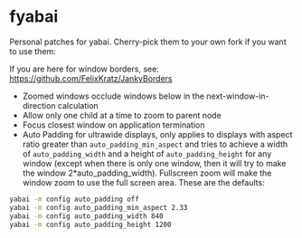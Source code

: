 # fyabai

Personal patches for yabai. Cherry-pick them to your own fork if you want to use them:

If you are here for window borders, see:
https://github.com/FelixKratz/JankyBorders

- Zoomed windows occlude windows below in the next-window-in-direction calculation
- Allow only one child at a time to zoom to parent node
- Focus closest window on application termination
- Auto Padding for ultrawide displays, only applies to displays with aspect
ratio greater than `auto_padding_min_aspect` and tries to achieve a width of
`auto_padding_width` and a height of `auto_padding_height` for any window
(except when there is only one window, then it will try to make the window 2*auto_padding_width).
Fullscreen zoom will make the window zoom to use the full screen area. These are the defaults:
```bash
yabai -m config auto_padding off
yabai -m config auto_padding_min_aspect 2.33
yabai -m config auto_padding_width 840
yabai -m config auto_padding_height 1200
```
